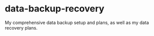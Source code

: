 # data-backup-recovery
My comprehensive data backup setup and plans, as well as my data recovery plans.

